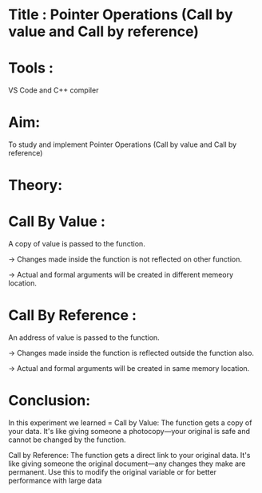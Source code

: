 # Title : Pointer Operations (Call by value and Call by reference)

# Tools :

VS Code and C++ compiler

# Aim:

To study and implement Pointer Operations (Call by value and Call by reference)

# Theory:

# Call By Value : 

A copy of value is passed to the function.

-> Changes made inside the function is not reflected on other function.

-> Actual and formal arguments will be created in different memeory location.

# Call By Reference : 

An address of value is passed to the function.

-> Changes made inside the function is reflected outside the function also.

-> Actual and formal arguments will be created in same memory location.

# Conclusion: 

In this experiment we learned = Call by Value: The function gets a copy of your data. It's like giving someone a photocopy—your original is safe and cannot be changed by the function.


Call by Reference: The function gets a direct link to your original data. It's like giving someone the original document—any changes they make are permanent. Use this to modify the original variable or for better performance with large data

